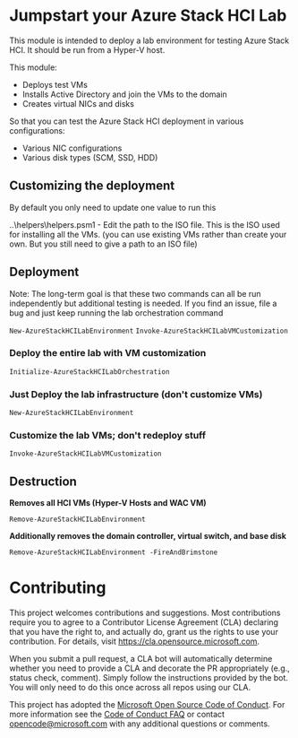 # Jumpstart your Azure Stack HCI Lab

This module is intended to deploy a lab environment for testing Azure Stack HCI. It should be run from a Hyper-V host.

This module:

- Deploys test VMs
- Installs Active Directory and join the VMs to the domain
- Creates virtual NICs and disks

So that you can test the Azure Stack HCI deployment in various configurations:
- Various NIC configurations
- Various disk types (SCM, SSD, HDD)

## Customizing the deployment

By default you only need to update one value to run this

..\helpers\helpers.psm1 - Edit the path to the ISO file. This is the ISO used for installing all the VMs. (you can use existing VMs rather than create your own. But you still need to give a path to an ISO file)

## Deployment

Note: The long-term goal is that these two commands can all be run independently but additional testing is needed. If you find an issue, file a bug and just keep running the lab orchestration command

```New-AzureStackHCILabEnvironment```
```Invoke-AzureStackHCILabVMCustomization```

### Deploy the entire lab with VM customization

```Initialize-AzureStackHCILabOrchestration```

### Just Deploy the lab infrastructure (don't customize VMs)

```New-AzureStackHCILabEnvironment```

### Customize the lab VMs; don't redeploy stuff

```Invoke-AzureStackHCILabVMCustomization```

## Destruction

**Removes all HCI VMs (Hyper-V Hosts and WAC VM)**

```Remove-AzureStackHCILabEnvironment```

**Additionally removes the domain controller, virtual switch, and base disk**

```Remove-AzureStackHCILabEnvironment -FireAndBrimstone```



# Contributing

This project welcomes contributions and suggestions.  Most contributions require you to agree to a
Contributor License Agreement (CLA) declaring that you have the right to, and actually do, grant us
the rights to use your contribution. For details, visit https://cla.opensource.microsoft.com.

When you submit a pull request, a CLA bot will automatically determine whether you need to provide
a CLA and decorate the PR appropriately (e.g., status check, comment). Simply follow the instructions
provided by the bot. You will only need to do this once across all repos using our CLA.

This project has adopted the [Microsoft Open Source Code of Conduct](https://opensource.microsoft.com/codeofconduct/).
For more information see the [Code of Conduct FAQ](https://opensource.microsoft.com/codeofconduct/faq/) or
contact [opencode@microsoft.com](mailto:opencode@microsoft.com) with any additional questions or comments.
